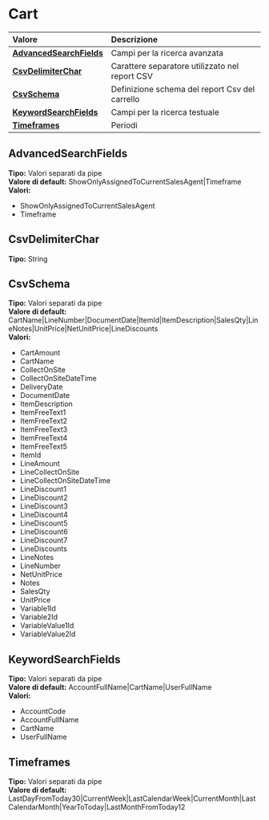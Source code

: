 # Cart

| Valore | Descrizione |
| :--- | :--- |
| [**AdvancedSearchFields**](cart.md#advancedsearchfields) | Campi per la ricerca avanzata |
| [**CsvDelimiterChar**](cart.md#csvdelimiterchar) | Carattere separatore utilizzato nel report CSV |
| [**CsvSchema**](cart.md#csvschema) | Definizione schema del report Csv del carrello |
| [**KeywordSearchFields**](cart.md#keywordsearchfields) | Campi per la ricerca testuale |
| [**Timeframes**](cart.md#timeframes) | Periodi |

## AdvancedSearchFields

**Tipo:** Valori separati da pipe  
**Valore di default:** ShowOnlyAssignedToCurrentSalesAgent\|Timeframe  
**Valori:**

* ShowOnlyAssignedToCurrentSalesAgent
* Timeframe

## CsvDelimiterChar

**Tipo:** String

## CsvSchema

**Tipo:** Valori separati da pipe  
**Valore di default:** CartName\|LineNumber\|DocumentDate\|ItemId\|ItemDescription\|SalesQty\|LineNotes\|UnitPrice\|NetUnitPrice\|LineDiscounts  
**Valori:**

* CartAmount
* CartName
* CollectOnSite
* CollectOnSiteDateTime
* DeliveryDate
* DocumentDate
* ItemDescription
* ItemFreeText1
* ItemFreeText2
* ItemFreeText3
* ItemFreeText4
* ItemFreeText5
* ItemId
* LineAmount
* LineCollectOnSite
* LineCollectOnSiteDateTime
* LineDiscount1
* LineDiscount2
* LineDiscount3
* LineDiscount4
* LineDiscount5
* LineDiscount6
* LineDiscount7
* LineDiscounts
* LineNotes
* LineNumber
* NetUnitPrice
* Notes
* SalesQty
* UnitPrice
* Variable1Id
* Variable2Id
* VariableValue1Id
* VariableValue2Id

## KeywordSearchFields

**Tipo:** Valori separati da pipe  
**Valore di default:** AccountFullName\|CartName\|UserFullName  
**Valori:**

* AccountCode
* AccountFullName
* CartName
* UserFullName

## Timeframes

**Tipo:** Valori separati da pipe  
**Valore di default:** LastDayFromToday30\|CurrentWeek\|LastCalendarWeek\|CurrentMonth\|LastCalendarMonth\|YearToToday\|LastMonthFromToday12
